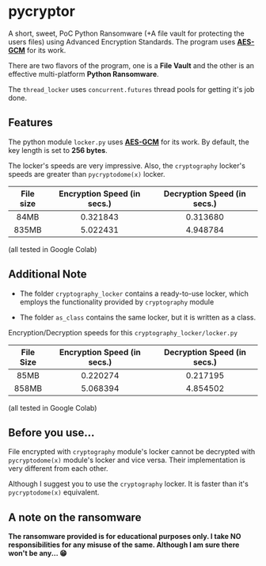 
# pycryptor 
A short, sweet, PoC Python Ransomware (+A file vault for protecting the users files) using 
Advanced Encryption Standards. The program uses [__AES-GCM__](https://en.wikipedia.org/wiki/Galois/Counter_Mode) for its work.

There are two flavors of the program, one is a __File Vault__ and the other is an 
effective multi-platform  __Python Ransomware__.

The `thread_locker` uses `concurrent.futures` thread pools for getting it's job done.


## Features

The python module `locker.py` uses [__AES-GCM__](https://en.wikipedia.org/wiki/Galois/Counter_Mode)
for its work. By default, the key length is set to __256 bytes__.

The locker's speeds are very impressive. Also, the `cryptography` locker's speeds are greater than
`pycryptodome(x)` locker.

|File size|Encryption Speed (in secs.)|Decryption Speed (in secs.)|
|:-------:|:-------------------------:|:-------------------------:|
|  84MB   |         0.321843          |         0.313680          |
|  835MB  |         5.022431          |         4.948784          |

(all tested in Google Colab)

## Additional Note

 - The folder `cryptography_locker` contains a ready-to-use locker,
   which employs the functionality provided by `cryptography` module
   
 - The folder `as_class` contains the same locker, but it is written as a class.

Encryption/Decryption speeds for this `cryptography_locker/locker.py` </br>

|File Size|Encryption Speed (in secs.)|Decryption Speed (in secs.)|
|:-------:|:-------------------------:|:-------------------------:|
|  85MB   |         0.220274          |         0.217195          |
|  858MB  |         5.068394          |         4.854502          |

(all tested in Google Colab)

## Before you use...

File encrypted with `cryptography` module's locker cannot be decrypted with
`pycryptodome(x)` module's locker and vice versa. Their implementation is very 
different from each other. 

Although I suggest you to use the `cryptography` locker. It is faster than it's 
`pycryptodome(x)` equivalent.

## A note on the ransomware

__The ransomware provided is for educational purposes only. I take NO 
responsibilities for any misuse of the same. Although I am sure there won't
be any... 😁__
